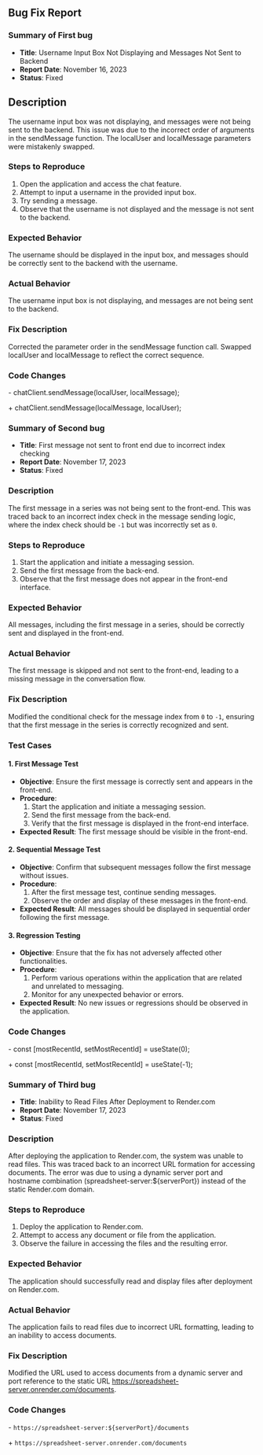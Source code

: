 ## Bug Fix Report

### Summary of First bug

- **Title**: Username Input Box Not Displaying and Messages Not Sent to Backend
- **Report Date**: November 16, 2023
- **Status**: Fixed

## Description

The username input box was not displaying, and messages were not being sent to the backend. This issue was due to the incorrect order of arguments in the sendMessage function. The localUser and localMessage parameters were mistakenly swapped.

### Steps to Reproduce

1. Open the application and access the chat feature.
2. Attempt to input a username in the provided input box.
3. Try sending a message.
4. Observe that the username is not displayed and the message is not sent to the backend.

### Expected Behavior

The username should be displayed in the input box, and messages should be correctly sent to the backend with the username.

### Actual Behavior

The username input box is not displaying, and messages are not being sent to the backend.

### Fix Description

Corrected the parameter order in the sendMessage function call. Swapped localUser and localMessage to reflect the correct sequence.

### Code Changes

\- chatClient.sendMessage(localUser, localMessage);

\+ chatClient.sendMessage(localMessage, localUser);


### Summary of Second bug

- **Title**: First message not sent to front end due to incorrect index checking
- **Report Date**: November 17, 2023
- **Status**: Fixed

### Description

The first message in a series was not being sent to the front-end. This was traced back to an incorrect index check in the message sending logic, where the index check should be `-1` but was incorrectly set as `0`.

### Steps to Reproduce

1. Start the application and initiate a messaging session.
2. Send the first message from the back-end.
3. Observe that the first message does not appear in the front-end interface.

### Expected Behavior

All messages, including the first message in a series, should be correctly sent and displayed in the front-end.

### Actual Behavior

The first message is skipped and not sent to the front-end, leading to a missing message in the conversation flow.

### Fix Description

Modified the conditional check for the message index from `0` to `-1`, ensuring that the first message in the series is correctly recognized and sent.

### Test Cases

#### 1. First Message Test

- **Objective**: Ensure the first message is correctly sent and appears in the front-end.
- **Procedure**:
  1. Start the application and initiate a messaging session.
  2. Send the first message from the back-end.
  3. Verify that the first message is displayed in the front-end interface.
- **Expected Result**: The first message should be visible in the front-end.

#### 2. Sequential Message Test

- **Objective**: Confirm that subsequent messages follow the first message without issues.
- **Procedure**:
  1. After the first message test, continue sending messages.
  2. Observe the order and display of these messages in the front-end.
- **Expected Result**: All messages should be displayed in sequential order following the first message.

#### 3. Regression Testing

- **Objective**: Ensure that the fix has not adversely affected other functionalities.
- **Procedure**:
  1. Perform various operations within the application that are related and unrelated to messaging.
  2. Monitor for any unexpected behavior or errors.
- **Expected Result**: No new issues or regressions should be observed in the application.

### Code Changes

\- const [mostRecentId, setMostRecentId] = useState<number>(0);

\+ const [mostRecentId, setMostRecentId] = useState<number>(-1);

### Summary of Third bug

- **Title**: Inability to Read Files After Deployment to Render.com
- **Report Date**: November 17, 2023
- **Status**: Fixed

### Description

After deploying the application to Render.com, the system was unable to read files. This was traced back to an incorrect URL formation for accessing documents. The error was due to using a dynamic server port and hostname combination (spreadsheet-server:${serverPort}) instead of the static Render.com domain.

### Steps to Reproduce

1. Deploy the application to Render.com.
2. Attempt to access any document or file from the application.
3. Observe the failure in accessing the files and the resulting error.

### Expected Behavior

The application should successfully read and display files after deployment on Render.com.

### Actual Behavior

The application fails to read files due to incorrect URL formatting, leading to an inability to access documents.

### Fix Description

Modified the URL used to access documents from a dynamic server and port reference to the static URL https://spreadsheet-server.onrender.com/documents.

### Code Changes
\- `https://spreadsheet-server:${serverPort}/documents`

\+ `https://spreadsheet-server.onrender.com/documents`